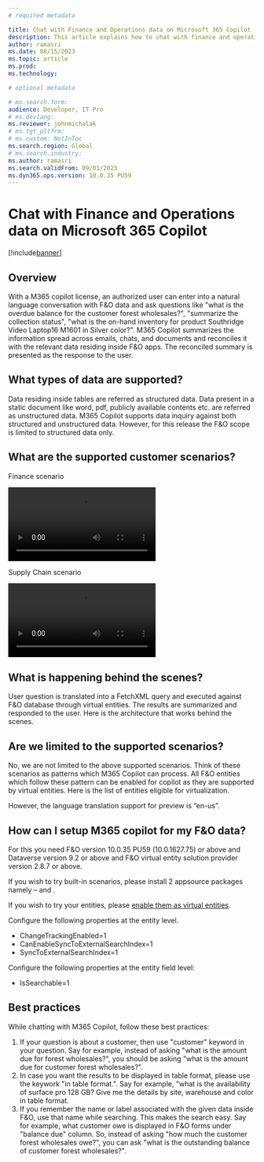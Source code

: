 ```yaml
---
# required metadata

title: Chat with Finance and Operations data on Microsoft 365 Copilot
description: This article explains how to chat with finance and operations data with Microsoft 365 Copilot using virtual entities in Microsoft Dataverse.
author: ramasri
ms.date: 08/15/2023
ms.topic: article
ms.prod:
ms.technology: 

# optional metadata

# ms.search.form:
audience: Developer, IT Pro
# ms.devlang: 
ms.reviewer: johnmichalak
# ms.tgt_pltfrm: 
# ms.custom: NotInToc
ms.search.region: Global
# ms.search.industry:
ms.author: ramasri
ms.search.validFrom: 09/01/2023
ms.dyn365.ops.version: 10.0.35 PU59
---
```


# Chat with Finance and Operations data on Microsoft 365 Copilot 
[!include[banner](../includes/banner.md)]

## Overview
With a M365 copilot license, an authorized user can enter into a natural language conversation with F&O data and ask questions like "what is the overdue balance for the customer forest wholesales?", "summarize the collection status", "what is the on-hand inventory for product Southridge Video Laptop16 M1601 in Silver color?". M365 Copilot summarizes the information spread across emails, chats, and documents and reconciles it with the relevant data residing inside F&O apps. The reconciled summary is presented as the response to the user.  

## What types of data are supported? 
Data residing inside tables are referred as structured data. Data present in a static document like word, pdf, publicly available contents etc. are referred as unstructured data. M365 Copilot supports data inquiry against both structured and unstructured data. However, for this release the F&O scope is limited to structured data only.

## What are the supported customer scenarios?
Finance scenario 

![Inquire collection status on M365 Copilot](media/Inquire-collection-status.mp4)

Supply Chain scenario

![Inquire onhand inventory on M365 Copilot](media/Inquire-onhand-inventory.mp4)

## What is happening behind the scenes?
User question is translated into a FetchXML query and executed against F&O database through virtual entities. The results are summarized and responded to the user. Here is the architecture that works behind the scenes.

## Are we limited to the supported scenarios?
No, we are not limited to the above supported scenarios. Think of these scenarios as patterns which M365 Copilot can process. All F&O entities which follow these pattern can be enabled for copilot as they are supported by virtual entities.  Here is the list of entities eligible for virtualization.

However, the language translation support for preview is “en-us”. 

## How can I setup M365 copilot for my F&O data?
For this you need F&O version 10.0.35 PU59 (10.0.1627.75) or above and Dataverse version 9.2 or above and F&O virtual entity solution provider version 2.8.7 or above. 

If you wish to try built-in scenarios, please install 2 appsource packages namely – <finance package link> and <supply chain package link>. 

If you wish to try your entities, please [enable them as virtual entities](https://learn.microsoft.com/en-us/dynamics365/fin-ops-core/dev-itpro/power-platform/enable-virtual-entities). 

Configure the following properties at the entity level.
+	ChangeTrackingEnabled=1
+	CanEnableSyncToExternalSearchIndex=1
+	SyncToExternalSearchIndex=1

Configure the following properties at the entity field level:
+	IsSearchable=1


## Best practices 
While chatting with M365 Copilot, follow these best practices: 
1.	If your question is about a customer, then use "customer" keyword in your question. Say for example, instead of asking "what is the amount due for forest wholesales?", you should be asking "what is the amount due for customer forest wholesales?". 
2.	In case you want the results to be displayed in table format, please use the keywork "in table format.". Say for example, "what is the availability of surface pro 128 GB? Give me the details by site, warehouse and color in table format.
3.	If you remember the name or label associated with the given data inside F&O, use that name while searching. This makes the search easy. Say for example, what customer owe is displayed in F&O forms under "balance due" column. So, instead of asking "how much the customer forest wholesales owe?", you can ask "what is the outstanding balance of customer forest wholesales?".


